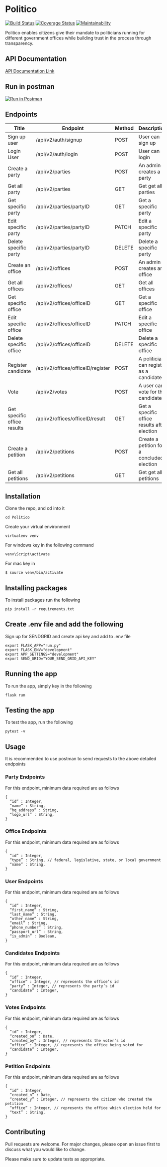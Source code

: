# Politico
[![Build Status](https://travis-ci.org/jama5262/Politico.svg?branch=develop)](https://travis-ci.org/jama5262/Politico)
[![Coverage Status](https://coveralls.io/repos/github/jama5262/Politico/badge.svg?branch=develop)](https://coveralls.io/github/jama5262/Politico?branch=develop)
[![Maintainability](https://api.codeclimate.com/v1/badges/02b9aee071a0230097e2/maintainability)](https://codeclimate.com/github/jama5262/Politico/maintainability)

Politico enables citizens give their mandate to politicians running for different government offices while building trust in the process through transparency.

## API Documentation
[API Documentation Link](https://documenter.getpostman.com/view/572556/S11Ex16o)

## Run in postman
[![Run in Postman](https://run.pstmn.io/button.svg)](https://app.getpostman.com/run-collection/bccd4c976a5efc9dbbad)

## Endpoints

Title | Endpoint | Method | Description
--- | --- | --- | ---
Sign up user | /api/v2/auth/signup | POST | User can sign up
Login User | /api/v2/auth/login | POST |User can login
Create a party | /api/v2/parties | POST | An admin creates a party
Get all party | /api/v2/parties | GET | Get get all parties
Get specific party | /api/v2/parties/partyID | GET | Get a specific party
Edit specific party | /api/v2/parties/partyID | PATCH | Edit a specific party
Delete specific party | /api/v2/parties/partyID | DELETE | Delete a specific party
Create an office | /api/v2/offices | POST | An admin creates an office
Get all offices | /api/v2/offices/ | GET | Get all offices
Get specific office | /api/v2/offices/officeID | GET | Get a specific office
Edit specific office | /api/v2/offices/officeID | PATCH | Edit a specific office
Delete specific office | /api/v2/offices/officeID | DELETE | Delete a specific office
Register candidate | /api/v2/offices/officeID/register | POST | A politician can register as a candidate
Vote | /api/v2/votes | POST | A user can vote for the candidate
Get specific office results | /api/v2/offices/officeID/result | GET | Get a specific office results after election
Create a petition | /api/v2/petitions | POST | Create a petition for a concluded election
Get all petitions | /api/v2/petitions | GET | Get get all petitions


## Installation

Clone the repo, and cd into it

```
cd Politico
```
Create your virtual environment

```
virtualenv venv
```
For windows key in the following command
```
venv\Script\activate
```

For mac key in 
```
$ source venv/bin/activate
```
## Installing packages
To install packages run the following
```
pip install -r requirements.txt
```
## Create .env file and add the following
Sign up for SENDGRID and create api key and add to .env file
```
export FLASK_APP="run.py"
export FLASK_ENV="development"
export APP_SETTINGS="development"
export SEND_GRID="YOUR_SEND_GRID_API_KEY"
```
## Running the app

To run the app, simply key in the following
```
flask run
```

## Testing the app
To test the app, run the following

```
pytest -v
```

## Usage

It is recommended to use postman to send requests to the above detailed endpoints
### Party Endpoints
For this endpoint, minimum data required are as follows
```
{
  “id” : Integer,
  “name” : String,
  “hq_address” : String,
  “logo_url” : String,
}
```
### Office Endpoints
For this endpoint, minimum data required are as follows
```
{
  “id” : Integer,
  “type” : String, // federal, legislative, state, or local government
  “name” : String,
}
```
### User Endpoints
For this endpoint, minimum data required are as follows
```
{
  “id” : Integer,
  “first_name” : String,
  “last_name” : String,
  “other_name” : String,
  “email” : String,
  ”phone_number” : String,
  “passport_url” : String,
  “is_admin” : Boolean,
}
```
### Candidates Endpoints
For this endpoint, minimum data required are as follows
```
{
  “id” : Integer,
  “office” : Integer, // represents the office’s id
  “party” : Integer, // represents the party’s id
  “candidate” : Integer,
}
```
### Votes Endpoints
For this endpoint, minimum data required are as follows
```
{
  “id” : Integer,
  “created_on” : Date,
  “created_by” : Integer, // represents the voter’s id
  “office” : Integer, // represents the office being voted for
  “candidate” : Integer,
}
```
### Petition Endpoints
For this endpoint, minimum data required are as follows
```
{
  “id” : Integer,
  “created_n” : Date,
  “created_y” : Integer, // represents the citizen who created the petition
  “office” : Integer, // represents the office which election held for
  “text” : String,
}
```
## Contributing
Pull requests are welcome. For major changes, please open an issue first to discuss what you would like to change.

Please make sure to update tests as appropriate.




















